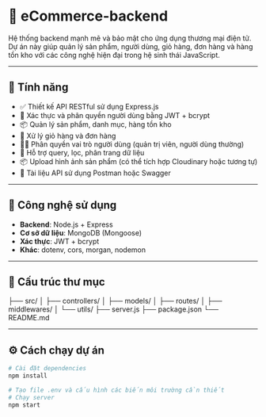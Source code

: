 # 🛒 eCommerce-backend

Hệ thống backend mạnh mẽ và bảo mật cho ứng dụng thương mại điện tử. Dự án này giúp quản lý sản phẩm, người dùng, giỏ hàng, đơn hàng và hàng tồn kho với các công nghệ hiện đại trong hệ sinh thái JavaScript.

---

## 🚀 Tính năng

- ✅ Thiết kế API RESTful sử dụng Express.js
- 🔐 Xác thực và phân quyền người dùng bằng JWT + bcrypt
- 📦 Quản lý sản phẩm, danh mục, hàng tồn kho
- 🛒 Xử lý giỏ hàng và đơn hàng
- 👨‍💼 Phân quyền vai trò người dùng (quản trị viên, người dùng thường)
- 📄 Hỗ trợ query, lọc, phân trang dữ liệu
- 📦 Upload hình ảnh sản phẩm (có thể tích hợp Cloudinary hoặc tương tự)
- 📘 Tài liệu API sử dụng Postman hoặc Swagger

---

## 🧱 Công nghệ sử dụng

- **Backend**: Node.js + Express
- **Cơ sở dữ liệu**: MongoDB (Mongoose)
- **Xác thực**: JWT + bcrypt
- **Khác**: dotenv, cors, morgan, nodemon

---

## 📂 Cấu trúc thư mục

├── src/
│ ├── controllers/
│ ├── models/
│ ├── routes/
│ ├── middlewares/
│ └── utils/
├── server.js
├── package.json
└── README.md

---

## ⚙️ Cách chạy dự án

```bash
# Cài đặt dependencies
npm install

# Tạo file .env và cấu hình các biến môi trường cần thiết
# Chạy server
npm start
```
